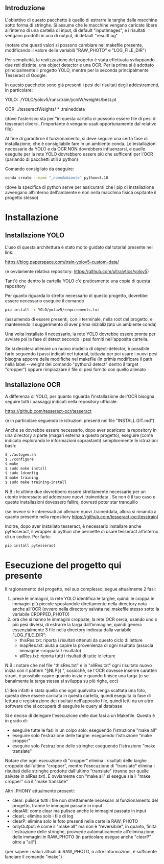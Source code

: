 ## Introduzione
L'obiettivo di questo pacchetto è quello di estrarre le targhe dalle macchine sotto forma di stringhe. 
Si assume che le macchine vengano caricate libere all'interno di una cartella di input, di default "inputImages", e i risultati vengano prodotti in una di output, di default "resultLog"

(notare che questi valori si possono cambiare nel makefile presente, modificando il valore delle variabili "RAW_PHOTO" e "LOG_FILE_DIR")


Per semplicità, la realizzazione del progetto è stata effettuata sviluppando due reti distinte, una object detector e una OCR. Per la prima si è adottato principalmente il progetto YOLO, mentre per la seconda principalmente Tesseract di Google.

In questo pacchetto sono già presenti i pesi dei risultati degli addestramenti, in particolare:

YOLO: ./YOLO/yolov5/runs/train/yoloW/weights/best.pt 

OCR: ./tesseractWeights/ * .traineddata

(dove l'asterisco sta per "in questa cartella ci possono essere file di pesi di tesseract diversi, l'importante è vengano usati opportunamente dal relativo file)

Al fine di garantirne il funzionamento, si deve seguire una certa fase di installazione, che è consigliabile fare in un ambiente conda. Le installazioni necessarie da YOLO e da OCR NON dovrebbero influenzarsi, e quelle eseguite per la rete YOLO dovrebbero essere più che sufficenti per l'OCR (parlando di pacchetti utili a python)

Comando consigliato da eseguire:

```bash
conda create --name "_nomeAmbiente" python=3.10
```
(dove la specifica di python serve per assicurarsi che i pip di installazione avvengano all'interno dell'ambiente e non nella macchina fisica ospitante il progetto stesso)

# Installazione
## Installazione YOLO
L'uso di questa architettura è stato molto guidato dal tutorial presente nel link:

https://blog.paperspace.com/train-yolov5-custom-data/

(e ovviamente relativa repository: https://github.com/ultralytics/yolov5)

Tant'è che dentro la cartella YOLO c'è praticamente una copia di questa repository

Per quanto riguarda lo stretto necessario di questo progetto, dovrebbe essere necessario eseguire il comando

```bash
pip install -r YOLO/yolov5/requirements.txt
```

(assumendo di essere presenti, con il terminale, nella root del progetto, e mantenendo il suggerimento di aver prima inizializzato un ambiente conda)

Una volta installato il necessario, la rete YOLO dovrebbe essere pronta per avviare poi la fase di detect secondo i pesi forniti nell'apposita cartella.

Se si desidera allenare un nuovo modello di object-detector, è possibile farlo seguendo i passi indicati nel tutorial, tuttavia per poi usare i nuovi pesi bisogna apporre delle modifiche nel makefile (in primis modificare il path nella label --weight del comando "python3 detect" dentro il target "cropper") oppure rimpiazzare il file di pesi fornito con quello allenato

## Installazione OCR
A differenza di YOLO, per quanto riguarda l'installazione dell'OCR bisogna seguire tutti i passaggi indicati nella repository ufficiale:

https://github.com/tesseract-ocr/tesseract

(e in particolare seguendo le istruzioni presenti nel file "INSTALL.GIT.md")

Anche se dovrebbe essere necessario, dopo aver scaricato la repository in una directory a parte (magari esterna a questo progetto), eseguire (come indicato esplorando le informazioni soprastanti) semplicemente le istruzioni bash:

```bash
$ ./autogen.sh
$ ./configure
$ make
$ sudo make install
$ sudo ldconfig
$ make training
$ sudo make training-install
```

N.B.: le ultime due dovrebbero essere strettamente necessarie per un utente interessato ad addestrare nuovi .traineddata . Se non è il tuo caso e queste installazioni dovessero fallire, dovresti poter star tranquillo


(se invece si è interessati ad allenare nuovi .traineddata, allora si rimanda a quanto presente nella repository https://github.com/tesseract-ocr/tesstrain)


Inoltre, dopo aver installato tesseract, è necessario installare anche pytesseract, il wrapper di python che permette di usare tesseract all'interno di un codice. Per farlo:

```bash
pip install pytesseract
```

# Esecuzione del progetto qui presente
Il ragionamento del progetto, nel suo complesso, segue attualmente 2 fasi:
1) prese le immagini, la rete YOLO identifica le targhe, quindi le croppa in immagini più piccole spostandole direttamente nella directory nota anche all'OCR (ovvero nella directory salvata nel makefile stesso sotto la variabile CROPPED_PHOTO)
2) ora che si hanno le immagini croppate, la rete OCR cerca, usando uno o più pesi diversi, di estrarre la targa dall'immagine, quindi genera essenzialmente 3 file nella directory indicata dalla variabile "LOG_FILE_DIR":
    - thisRes.txt: riporta i risultati ottenuti da questo ciclo di letture
    - mapRes.txt: aiuta a capire la provenienza di ogni risultato (associa immagine-croppata / risultato)
    - allRes.txt: riporta tutti i risultati di tutte le letture

N.B.: notare che nel file "thisRes.txt" e in "allRes.txt" ogni risultato nuovo inizia con il pattern "§NLP§) ", cosicchè, se l'OCR dovesse inserire caratteri strani, è possibile capire quando inizia e quando finisce una targa (o se banalmente la targa stessa si sviluppa su più righe, ecc)

L'idea infatti è stata quella che ogni qualvolta venga scattata una foto, questa deve essere caricata in questa cartella, quindi eseguita la fase di lettura e registrazione dei risultati nell'apposito file, quindi letti da un altro software che si occuperà di eseguire le query al database

Si è deciso di delegare l'esecuzione delle due fasi a un Makefile. Questo è in grado di:
 - eseguire tutte le fasi in un colpo solo: eseguendo l'istruzione "make all"
 - eseguire solo l'estrazione delle targhe: eseguendo l'istruzione "make cropper"
 - eseguire solo l'estrazione delle stringhe: eseguendo l'istruzione "make translate"

Notare che ogni esecuzione di "cropper" elimina i risultati delle targhe croppate dall'ultimo "cropper", mentre l'esecuzione di "translate" elimina i risultati delle stringhe prodotte dall'ultimo "translate" (tranne per quelle salvate in allRes.txt). E ovviamente con "make all" si esegue sia il "make cropper" sia il "make translate"

Altri .PHONY attualmente presenti:
 - clear: pulisce tutti i file non strettamente necessari al funzionamento del progetto, tranne le immagini passate in input
 - clearAll: come clear ma pulisce anche le immagini passate in input
 - clearL: elimina solo i file di log
 - clearP: elimina solo le foto presenti nella cartella RAW_PHOTO
 - onlyOutput: è come il "make all" ma non è "reversibile", in quanto, finita l'estrazione delle stringhe, provvede automaticamente all'eliminazione delle immagini in RAW_PHOTO (in particolare esegue anche "clearP" oltre a "all")

(per sapere i valori attuali di RAW_PHOTO, o altre informazioni, è sufficente lanciare il comando "make")

